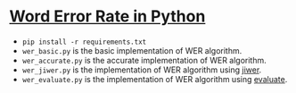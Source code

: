 # [Word Error Rate in Python]()
- `pip install -r requirements.txt`
- `wer_basic.py` is the basic implementation of WER algorithm.
- `wer_accurate.py` is the accurate implementation of WER algorithm.
- `wer_jiwer.py` is the implementation of WER algorithm using [jiwer](https://pypi.org/project/jiwer/).
- `wer_evaluate.py` is the implementation of WER algorithm using [evaluate](https://pypi.org/project/evaluate/).